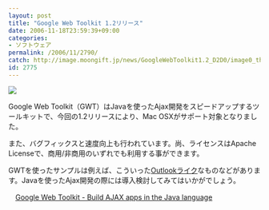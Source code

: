 ```yaml
---
layout: post
title: "Google Web Toolkit 1.2リリース"
date: 2006-11-18T23:59:39+09:00
categories:
- ソフトウェア
permalink: /2006/11/2790/
catch: http://image.moongift.jp/news/GoogleWebToolkit1.2_D2D0/image0_thumb5.png
id: 2775
---
```

[![](http://image.moongift.jp/news/GoogleWebToolkit1.2_D2D0/image0_thumb5.png)](http://image.moongift.jp/news/GoogleWebToolkit1.2_D2D0/image07.png)

 

Google Web Toolkit（GWT）はJavaを使ったAjax開発をスピードアップするツールキットで、今回の1.2リリースにより、Mac OSXがサポート対象となりました。

 

また、バグフィックスと速度向上も行われています。尚、ライセンスはApache Licenseで、商用/非商用のいずれでも利用する事ができます。

 

GWTを使ったサンプルは例えば、こういった[Outlookライク](http://code.google.com/webtoolkit/documentation/examples/desktopclone/demo.html)なものなどがあります。Javaを使ったAjax開発の際には導入検討してみてはいかがでしょう。

 

　[Google Web Toolkit - Build AJAX apps in the Java language](http://code.google.com/webtoolkit/)

